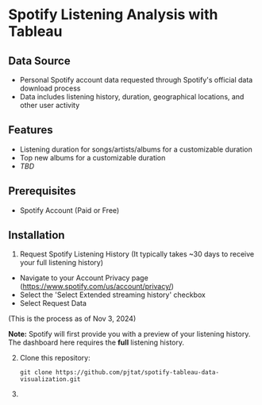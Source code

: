 # Spotify Listening Analysis with Tableau



## Data Source
- Personal Spotify account data requested through Spotify's official data download process
- Data includes listening history, duration, geographical locations, and other user activity 

## Features
- Listening duration for songs/artists/albums for a customizable duration 
- Top new albums for a customizable duration
- *TBD*

## Prerequisites
- Spotify Account (Paid or Free)

## Installation

1. Request Spotify Listening History (It typically takes ~30 days to receive your full listening history)

- Navigate to your Account Privacy page (https://www.spotify.com/us/account/privacy/)
- Select the 'Select Extended streaming history' checkbox
- Select Request Data 

(This is the process as of Nov 3, 2024)

**Note:** Spotify will first provide you with a preview of your listening history. The dashboard here requires the **full** listening history. 

2. Clone this repository:
   ```
   git clone https://github.com/pjtat/spotify-tableau-data-visualization.git
   ```

3. 
